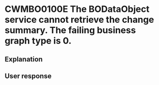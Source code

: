 # CWMBO0100E The BODataObject service cannot retrieve the change summary. The failing business graph type is 0.

## Explanation

## User response
